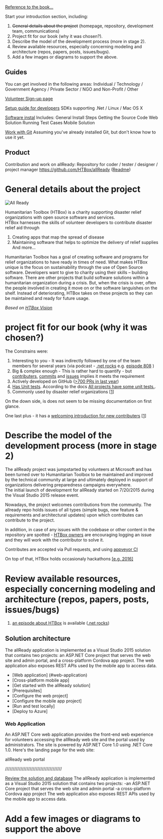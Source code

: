 [Reference to the book...](http://www.viewpoints-and-perspectives.info/vpandp/wp-content/themes/secondedition/doc/registered/VPandP_Reference.pdf)  


Start your introduction section, including:
1. ~~General details about the project~~   (homepage, repository, development team, communications)
2. Project fit for our book (why it was chosen?).
3. Describe the model of the development process (more in stage 2).
4. Review available resources, especially concerning modeling and architecture (repos, papers, posts, issues/bugs).
5. Add a few images or diagrams to support the above.



## Guides ##
You can get involved in the following areas: Individual / Technology / Government Agency / Private Sector / NGO and Non-Profit / Other

[Volunteer Sign-up page](http://www.htbox.org/mailinglist/subscribe?backingcontentid=13)

[Setup guide for developers](https://github.com/HTBox/allReady/wiki/Developer-Setup)
SDKs supporting .Net / Linux / Mac OS X

[Software instal](https://github.com/HTBox/allReady/blob/master/docs/prerequisite_install_guide/prerequisite_install_guide.md)
Includes:	General Install Steps
			Getting the Source Code
			Web Solution
			Running Test Cases
			Mobile Solution

[Work with Git](https://github.com/HTBox/allReady/blob/master/docs/git/gitprocess.md)
Assuming you've already installed Git, but don't know how to use it yet.


## Product ##
Contribution and work on allReady: 
Repository for coder / tester / designer / project manager
https://github.com/HTBox/allReady ([Readme](https://github.com/HTBox/allready/blob/master/README.md))





# General details about the project  #

![All Ready](https://github.com/HTBox/allReady/blob/04456b9816ce918376e12d99c78bf434a444fed8/docs/media/all-ready-project-banner.jpg)

Humanitarian Toolbox (HTBox) is a charity supporting disaster relief organizations with open source software and services.  
HTBox harnesses the skills of volunteer developers to contribute disaster relief aid through

1.	Creating apps that map the spread of disease
2.	Maintaining software that helps to optimize the delivery of relief supplies
And more…

Humanitarian Toolbox has a goal of creating software and programs for relief organizations to have ready in times of need.
What makes HTBox unique is the focus on sustainability through the use of Open Source software. Developers want to give to charity using their skills – building software. 
There are other projects that build software solutions within a humanitarian organization during a crisis.  But, when the crisis is over, often the people involved in creating it move on or the software languishes on the shelf. Instead of deteriorating, HTBox takes on these projects so they can be maintained and ready for future usage.  

*Based on [HTBox Vision]( http://www.htbox.org/about/our-vision)*

#	project fit for our book (why it was chosen?) #
The Constrains were:  
 1. Interesting to you - It was indirectly followed by one of the team members for several years (via podcast - [.net rocks](http://www.dotnetrocks.com) e.g. [episode 808](http://www.dotnetrocks.com/?show=808)  )
 2. Big & complex enough - This is rather hard to quantify - but [contributers](https://github.com/HTBox/allReady/graphs/contributors), [commits](https://github.com/HTBox/allReady/graphs/commit-activity) and [issues](https://github.com/HTBox/allReady/issues) implies it meets the requirement
 3. Actively developed on GitHub ([>700 PRs in last year](https://github.com/HTBox/allReady/pulls?utf8=%E2%9C%93&q=is%3Apr%20is%3Aclosed%20%20created%3A2016-01-01..2017-12-12))
 4. [Has Unit tests](https://github.com/HTBox/allReady/tree/04456b9816ce918376e12d99c78bf434a444fed8/AllReadyApp/Web-App/AllReady.UnitTest). According to the docs [All projects have some unit tests.](http://htbox.github.io/building-the-project.html).
 5. Commonly used by disaster relief organizations [[1](http://solutionscenter.nethope.org/case_studies/view/humanitarian-toolbox-visual-studio-online-used-to-energize-and-optimize-cro)]  
 
 On the down side, is does not seem to be missing documentation on first glance.  
 
 One last plus - it has a [welcoming introduction for new contributers](https://github.com/HTBox/allReady#how-you-can-help) [[1](https://github.com/HTBox/allReady/wiki/Solution-architecture)]


#	Describe the model of the development process (more in stage 2) #

The allReady project was jumpstarted by volunteers at Microsoft and has been turned over to Humanitarian Toolbox to be maintained and improved by the technical community at large and ultimately deployed in support of organizations delivering preparedness campaigns everywhere.  
The initial launch of development for allReady started on 7/20/2015 during the Visual Studio 2015 release event.

Nowadays, the project welcomes contributions from the community.
The allready repo holds issues of all types (simple bugs, new feature & requirements and architectural updates) upon which contributes can contribute to the project.

In addition, in case of any issues with the codebase or other content in the repository are spotted - [HTBox owners](https://github.com/orgs/HTBox/people) are encouraging logging an issue and they will work with the contributor to solve it.

Contributes are accepted via Pull requests, and using [appveyor CI](https://ci.appveyor.com/project/HTBox/allready/branch/master)

On top of that, HTBox holds occasionaly hackathons [[e.g. 2016]](https://www.meetup.com/AZGiveCamp/events/233223409/) 

#	Review available resources, especially concerning modeling and architecture (repos, papers, posts, issues/bugs) #
1. [an episode about HTBox](http://www.dotnetrocks.com/?show=808) is available ([.net rocks](http://www.dotnetrocks.com))


## Solution architecture ##

The allReady application is implemented as a Visual Studio 2015 solution that contains two projects: an ASP.NET Core project that serves the web site and admin portal, and a cross-platform Cordova app project. The web application also exposes REST APIs used by the mobile app to access data.

- [Web application] (#web-application)
- [Cross-platform mobile app]
- [Get started with the allReady solution]
- [Prerequisites]
- [Configure the web project]
- [Configure the mobile app project]
- [Run and test locally]
- [Deploy to Azure]

### Web Application ###

An ASP.NET Core web application provides the front-end web experience for volunteers accessing the allReady web site and the portal used by administrators. The site is powered by ASP.NET Core 1.0 using .NET Core 1.0. Here's the landing page for the web site:

allReady web portal

/////////////////////////////////////


[Review the solution and database](https://github.com/HTBox/allReady/wiki/Solution-architecture)
The allReady application is implemented as a Visual Studio 2015 solution that contains two projects:
-an ASP.NET Core project that serves the web site and admin portal
-a cross-platform Cordova app project
The web application also exposes REST APIs used by the mobile app to access data.

#	Add a few images or diagrams to support the above #

